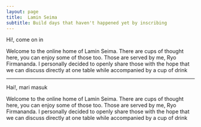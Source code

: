 ```yaml
---
layout: page
title:  Lamin Seima
subtitle: Build days that haven't happened yet by inscribing
---
```


Hi!, come on in

Welcome to the online home of Lamin Seima. 
There are cups of thought here, you can enjoy some of those too. 
Those are served by me, Ryo Firmananda. 
I personally decided to openly share those with the hope that we can discuss directly at one table while accompanied by a cup of drink

---

Hai!, mari masuk

Welcome to the online home of Lamin Seima. 
There are cups of thought here, you can enjoy some of those too. 
Those are served by me, Ryo Firmananda. 
I personally decided to openly share those with the hope that we can discuss directly at one table while accompanied by a cup of drink
